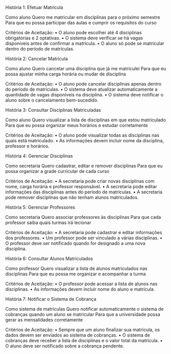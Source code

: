 História 1: Efetuar Matrícula

Como aluno
Quero me matricular em disciplinas para o próximo semestre
Para que eu possa participar das aulas e cumprir os requisitos do curso

Critérios de Aceitação:
	•	O aluno pode escolher até 4 disciplinas obrigatórias e 2 optativas.
	•	O sistema deve verificar se há vagas disponíveis antes de confirmar a matrícula.
	•	O aluno só pode se matricular dentro do período de matrículas.

História 2: Cancelar Matrícula

Como aluno
Quero cancelar uma disciplina que já me matriculei
Para que eu possa ajustar minha carga horária ou mudar de disciplina

Critérios de Aceitação:
	•	O aluno pode cancelar disciplinas apenas dentro do período de matrículas.
	•	O sistema deve atualizar automaticamente a quantidade de vagas disponíveis na disciplina.
	•	O sistema deve notificar o aluno sobre o cancelamento bem-sucedido.

História 3: Consultar Disciplinas Matriculadas

Como aluno
Quero visualizar a lista de disciplinas em que estou matriculado
Para que eu possa organizar meus horários e estudar corretamente

Critérios de Aceitação:
	•	O aluno pode visualizar todas as disciplinas nas quais está matriculado.
	•	As informações devem incluir nome da disciplina, professor e horários.

História 4: Gerenciar Disciplinas

Como secretaria
Quero cadastrar, editar e remover disciplinas
Para que eu possa organizar a grade curricular de cada curso

Critérios de Aceitação:
	•	A secretaria pode criar novas disciplinas com nome, carga horária e professor responsável.
	•	A secretaria pode editar informações das disciplinas antes do período de matrículas.
	•	A secretaria pode remover disciplinas que não tenham alunos matriculados.

História 5: Gerenciar Professores

Como secretaria
Quero associar professores às disciplinas
Para que cada professor saiba quais turmas irá lecionar

Critérios de Aceitação:
	•	A secretaria pode cadastrar e editar informações dos professores.
	•	Um professor pode ser vinculado a várias disciplinas.
	•	O professor deve ser notificado quando for designado a uma nova disciplina.

História 6: Consultar Alunos Matriculados

Como professor
Quero visualizar a lista de alunos matriculados nas disciplinas
Para que eu possa me organizar e acompanhar a turma

Critérios de Aceitação:
	•	O professor pode acessar a lista de alunos nas disciplinas.
	•	As informações devem incluir nome do aluno e matrícula.
	

História 7: Notificar o Sistema de Cobrança

Como sistema de matrículas
Quero notificar automaticamente o sistema de cobranças quando um aluno se matricular
Para que a universidade possa gerar as mensalidades corretamente

Critérios de Aceitação:
	•	Sempre que um aluno finalizar sua matrícula, os dados devem ser enviados ao sistema de cobranças.
	•	O sistema de cobranças deve receber a lista de disciplinas e o valor total da matrícula.
	•	O aluno deve ser notificado sobre a cobrança pendente.
